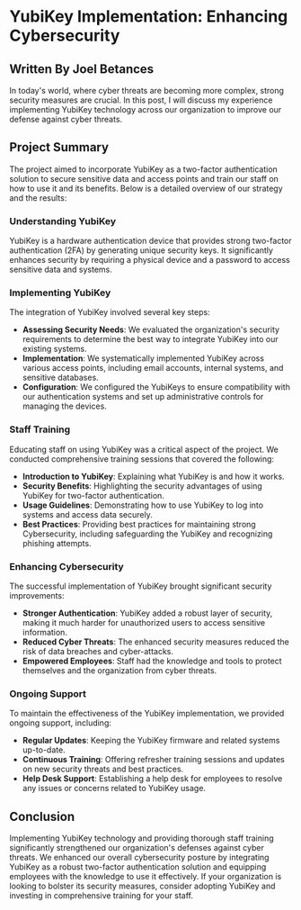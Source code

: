 # YubiKey Implementation: Enhancing Cybersecurity

## Written By Joel Betances

In today's world, where cyber threats are becoming more complex, strong security measures are crucial. In this post, I will discuss my experience implementing YubiKey technology across our organization to improve our defense against cyber threats.

## Project Summary

The project aimed to incorporate YubiKey as a two-factor authentication solution to secure sensitive data and access points and train our staff on how to use it and its benefits. Below is a detailed overview of our strategy and the results:

### Understanding YubiKey

YubiKey is a hardware authentication device that provides strong two-factor authentication (2FA) by generating unique security keys. It significantly enhances security by requiring a physical device and a password to access sensitive data and systems.

### Implementing YubiKey

The integration of YubiKey involved several key steps:

- **Assessing Security Needs**: We evaluated the organization's security requirements to determine the best way to integrate YubiKey into our existing systems.
- **Implementation**: We systematically implemented YubiKey across various access points, including email accounts, internal systems, and sensitive databases.
- **Configuration**: We configured the YubiKeys to ensure compatibility with our authentication systems and set up administrative controls for managing the devices.

### Staff Training

Educating staff on using YubiKey was a critical aspect of the project. We conducted comprehensive training sessions that covered the following:

- **Introduction to YubiKey**: Explaining what YubiKey is and how it works.
- **Security Benefits**: Highlighting the security advantages of using YubiKey for two-factor authentication.
- **Usage Guidelines**: Demonstrating how to use YubiKey to log into systems and access data securely.
- **Best Practices**: Providing best practices for maintaining strong Cybersecurity, including safeguarding the YubiKey and recognizing phishing attempts.

### Enhancing Cybersecurity

The successful implementation of YubiKey brought significant security improvements:

- **Stronger Authentication**: YubiKey added a robust layer of security, making it much harder for unauthorized users to access sensitive information.
- **Reduced Cyber Threats**: The enhanced security measures reduced the risk of data breaches and cyber-attacks.
- **Empowered Employees**: Staff had the knowledge and tools to protect themselves and the organization from cyber threats.

### Ongoing Support

To maintain the effectiveness of the YubiKey implementation, we provided ongoing support, including:

- **Regular Updates**: Keeping the YubiKey firmware and related systems up-to-date.
- **Continuous Training**: Offering refresher training sessions and updates on new security threats and best practices.
- **Help Desk Support**: Establishing a help desk for employees to resolve any issues or concerns related to YubiKey usage.

## Conclusion

Implementing YubiKey technology and providing thorough staff training significantly strengthened our organization's defenses against cyber threats. We enhanced our overall cybersecurity posture by integrating YubiKey as a robust two-factor authentication solution and equipping employees with the knowledge to use it effectively. If your organization is looking to bolster its security measures, consider adopting YubiKey and investing in comprehensive training for your staff.
